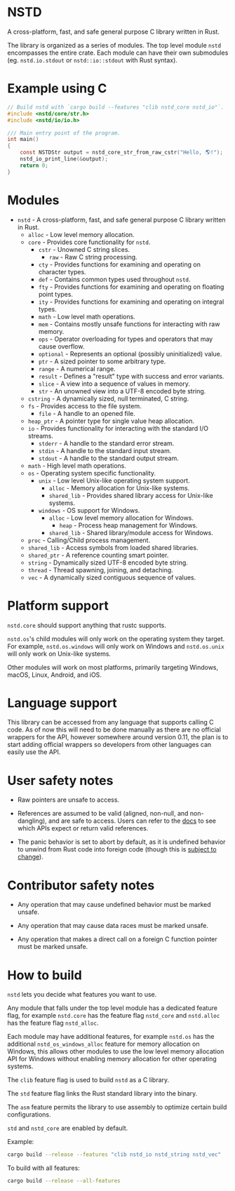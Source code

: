 # NSTD
A cross-platform, fast, and safe general purpose C library written in Rust.

The library is organized as a series of modules. The top level module `nstd` encompasses the entire
crate. Each module can have their own submodules (eg. `nstd.io.stdout` or `nstd::io::stdout` with
Rust syntax).

# Example using C
```c
// Build nstd with `cargo build --features "clib nstd_core nstd_io"`.
#include <nstd/core/str.h>
#include <nstd/io/io.h>

/// Main entry point of the program.
int main()
{
    const NSTDStr output = nstd_core_str_from_raw_cstr("Hello, 🌎!");
    nstd_io_print_line(&output);
    return 0;
}
```

# Modules
- `nstd` - A cross-platform, fast, and safe general purpose C library written in Rust.
    - `alloc` - Low level memory allocation.
    - `core` - Provides core functionality for `nstd`.
        - `cstr` - Unowned C string slices.
            - `raw` - Raw C string processing.
        - `cty` - Provides functions for examining and operating on character types.
        - `def` - Contains common types used throughout `nstd`.
        - `fty` - Provides functions for examining and operating on floating point types.
        - `ity` - Provides functions for examining and operating on integral types.
        - `math` - Low level math operations.
        - `mem` - Contains mostly unsafe functions for interacting with raw memory.
        - `ops` - Operator overloading for types and operators that may cause overflow.
        - `optional` - Represents an optional (possibly uninitialized) value.
        - `ptr` - A sized pointer to some arbitrary type.
        - `range` - A numerical range.
        - `result` - Defines a "result" type with success and error variants.
        - `slice` - A view into a sequence of values in memory.
        - `str` - An unowned view into a UTF-8 encoded byte string.
    - `cstring` - A dynamically sized, null terminated, C string.
    - `fs` - Provides access to the file system.
        - `file` - A handle to an opened file.
    - `heap_ptr` - A pointer type for single value heap allocation.
    - `io` - Provides functionality for interacting with the standard I/O streams.
        - `stderr` - A handle to the standard error stream.
        - `stdin` - A handle to the standard input stream.
        - `stdout` - A handle to the standard output stream.
    - `math` - High level math operations.
    - `os` - Operating system specific functionality.
        - `unix` - Low level Unix-like operating system support.
            - `alloc` - Memory allocation for Unix-like systems.
            - `shared_lib` - Provides shared library access for Unix-like systems.
        - `windows` - OS support for Windows.
            - `alloc` - Low level memory allocation for Windows.
                - `heap` - Process heap management for Windows.
            - `shared_lib` - Shared library/module access for Windows.
    - `proc` - Calling/Child process management.
    - `shared_lib` - Access symbols from loaded shared libraries.
    - `shared_ptr` - A reference counting smart pointer.
    - `string` - Dynamically sized UTF-8 encoded byte string.
    - `thread` - Thread spawning, joining, and detaching.
    - `vec` - A dynamically sized contiguous sequence of values.

# Platform support
`nstd.core` should support anything that rustc supports.

`nstd.os`'s child modules will only work on the operating system they target. For example,
`nstd.os.windows` will only work on Windows and `nstd.os.unix` will only work on Unix-like systems.

Other modules will work on most platforms, primarily targeting Windows, macOS,
Linux, Android, and iOS.

# Language support
This library can be accessed from any language that supports calling C code. As of now this will
need to be done manually as there are no official wrappers for the API, however somewhere around
version 0.11, the plan is to start adding official wrappers so developers from other languages
can easily use the API.

# User safety notes

- Raw pointers are unsafe to access.

- References are assumed to be valid (aligned, non-null, and non-dangling), and are safe to access.
Users can refer to the [docs](https://docs.rs/nstd-sys/latest/nstd_sys/) to see which APIs expect
or return valid references.

- The panic behavior is set to abort by default, as it is undefined behavior to unwind from Rust
code into foreign code (though this is
[subject to change](https://rust-lang.github.io/rfcs/2945-c-unwind-abi.html)).

# Contributor safety notes

- Any operation that may cause undefined behavior must be marked unsafe.

- Any operation that may cause data races must be marked unsafe.

- Any operation that makes a direct call on a foreign C function pointer must be marked unsafe.

# How to build
`nstd` lets you decide what features you want to use.

Any module that falls under the top level module has a dedicated feature flag, for example
`nstd.core` has the feature flag `nstd_core` and `nstd.alloc` has the feature flag `nstd_alloc`.

Each module may have additional features, for example `nstd.os` has the additional
`nstd_os_windows_alloc` feature for memory allocation on Windows, this allows other modules to use
the low level memory allocation API for Windows without enabling memory allocation for other
operating systems.

The `clib` feature flag is used to build `nstd` as a C library.

The `std` feature flag links the Rust standard library into the binary.

The `asm` feature permits the library to use assembly to optimize certain build configurations.

`std` and `nstd_core` are enabled by default.

Example:
```sh
cargo build --release --features "clib nstd_io nstd_string nstd_vec"
```

To build with all features:
```sh
cargo build --release --all-features
```
